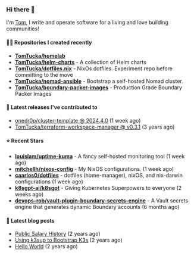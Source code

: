 ### Hi there 👋

I'm [Tom](https://tomwithers.dev), I write and operate software for a living and love building communities! 

#### 👨‍💻 Repositories I created recently
- **[TomTucka/homelab](https://github.com/TomTucka/homelab)**
- **[TomTucka/helm-charts](https://github.com/TomTucka/helm-charts)** - A collection of Helm charts
- **[TomTucka/dotfiles.nix](https://github.com/TomTucka/dotfiles.nix)** - NixOs dotfiles. Experiment repo before committing to the move
- **[TomTucka/nomad-ansible](https://github.com/TomTucka/nomad-ansible)** - Bootstrap a self-hosted Nomad cluster.
- **[TomTucka/boundary-packer-images](https://github.com/TomTucka/boundary-packer-images)** - Production Grade Boundary Packer Images

#### 🚀 Latest releases I've contributed to


- [onedr0p/cluster-template @ 2024.4.0](https://github.com/onedr0p/cluster-template/releases/tag/2024.4.0) (1 week ago)
- [TomTucka/terraform-workspace-manager @ v0.3.1](https://github.com/TomTucka/terraform-workspace-manager/releases/tag/v0.3.1) (3 years ago)

#### ⭐ Recent Stars


- **[louislam/uptime-kuma](https://github.com/louislam/uptime-kuma)** - A fancy self-hosted monitoring tool (1 week ago)
- **[mitchellh/nixos-config](https://github.com/mitchellh/nixos-config)** - My NixOS configurations. (1 week ago)
- **[caarlos0/dotfiles](https://github.com/caarlos0/dotfiles)** - dotfiles (home-manager), nixOS, and nix-darwin configurations (1 week ago)
- **[k8sgpt-ai/k8sgpt](https://github.com/k8sgpt-ai/k8sgpt)** - Giving Kubernetes Superpowers to everyone (2 weeks ago)
- **[devops-rob/vault-plugin-boundary-secrets-engine](https://github.com/devops-rob/vault-plugin-boundary-secrets-engine)** - A Vault secrets engine that generates dynamic Boundary accounts (6 months ago)

#### 📄 Latest blog posts
- [Public Salary History](https://tomwithers.dev/posts/public-salary-history/) (2 years ago)
- [Using k3sup to Bootstrap K3s](https://tomwithers.dev/posts/k3s-bootstrap/) (2 years ago)
- [Hello World](https://tomwithers.dev/posts/hello-world/) (2 years ago)
